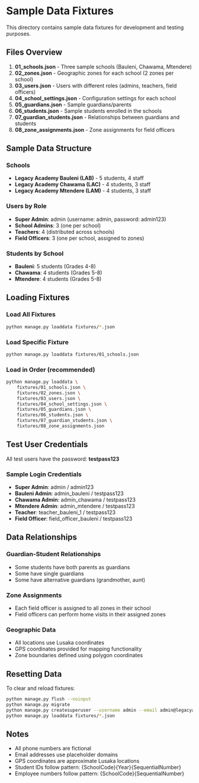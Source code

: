 # Sample Data Fixtures

This directory contains sample data fixtures for development and testing purposes.

## Files Overview

1. **01_schools.json** - Three sample schools (Bauleni, Chawama, Mtendere)
2. **02_zones.json** - Geographic zones for each school (2 zones per school)
3. **03_users.json** - Users with different roles (admins, teachers, field officers)
4. **04_school_settings.json** - Configuration settings for each school
5. **05_guardians.json** - Sample guardians/parents
6. **06_students.json** - Sample students enrolled in the schools
7. **07_guardian_students.json** - Relationships between guardians and students
8. **08_zone_assignments.json** - Zone assignments for field officers

## Sample Data Structure

### Schools
- **Legacy Academy Bauleni (LAB)** - 5 students, 4 staff
- **Legacy Academy Chawama (LAC)** - 4 students, 3 staff  
- **Legacy Academy Mtendere (LAM)** - 4 students, 3 staff

### Users by Role
- **Super Admin**: admin (username: admin, password: admin123)
- **School Admins**: 3 (one per school)
- **Teachers**: 4 (distributed across schools)
- **Field Officers**: 3 (one per school, assigned to zones)

### Students by School
- **Bauleni**: 5 students (Grades 4-8)
- **Chawama**: 4 students (Grades 5-8)
- **Mtendere**: 4 students (Grades 5-8)

## Loading Fixtures

### Load All Fixtures
```bash
python manage.py loaddata fixtures/*.json
```

### Load Specific Fixture
```bash
python manage.py loaddata fixtures/01_schools.json
```

### Load in Order (recommended)
```bash
python manage.py loaddata \
    fixtures/01_schools.json \
    fixtures/02_zones.json \
    fixtures/03_users.json \
    fixtures/04_school_settings.json \
    fixtures/05_guardians.json \
    fixtures/06_students.json \
    fixtures/07_guardian_students.json \
    fixtures/08_zone_assignments.json
```

## Test User Credentials

All test users have the password: **testpass123**

### Sample Login Credentials
- **Super Admin**: admin / admin123
- **Bauleni Admin**: admin_bauleni / testpass123
- **Chawama Admin**: admin_chawama / testpass123
- **Mtendere Admin**: admin_mtendere / testpass123
- **Teacher**: teacher_bauleni_1 / testpass123
- **Field Officer**: field_officer_bauleni / testpass123

## Data Relationships

### Guardian-Student Relationships
- Some students have both parents as guardians
- Some have single guardians
- Some have alternative guardians (grandmother, aunt)

### Zone Assignments
- Each field officer is assigned to all zones in their school
- Field officers can perform home visits in their assigned zones

### Geographic Data
- All locations use Lusaka coordinates
- GPS coordinates provided for mapping functionality
- Zone boundaries defined using polygon coordinates

## Resetting Data

To clear and reload fixtures:
```bash
python manage.py flush --noinput
python manage.py migrate
python manage.py createsuperuser --username admin --email admin@legacyacademy.zm
python manage.py loaddata fixtures/*.json
```

## Notes

- All phone numbers are fictional
- Email addresses use placeholder domains
- GPS coordinates are approximate Lusaka locations
- Student IDs follow pattern: {SchoolCode}{Year}{SequentialNumber}
- Employee numbers follow pattern: {SchoolCode}{SequentialNumber}